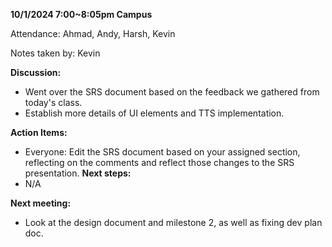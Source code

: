 **10/1/2024 7:00~8:05pm Campus**

Attendance: Ahmad, Andy, Harsh, Kevin

Notes taken by: Kevin

**Discussion:**
- Went over the SRS document based on the feedback we gathered from today's class.
- Establish more details of UI elements and TTS implementation.

**Action Items:**
- Everyone: Edit the SRS document based on your assigned section, reflecting on the comments and reflect those changes to the SRS presentation.
**Next steps:**
- N/A

**Next meeting:**
- Look at the design document and milestone 2, as well as fixing dev plan doc.
